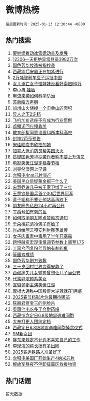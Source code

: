 # 微博热榜

`最后更新时间：2025-01-13 12:20:44 +0800`

## 热门搜索

1. [要继续推动冰雪运动普及发展](https://m.weibo.cn/search?containerid=100103type%3D1%26t%3D10%26q%3D%23%E8%A6%81%E7%BB%A7%E7%BB%AD%E6%8E%A8%E5%8A%A8%E5%86%B0%E9%9B%AA%E8%BF%90%E5%8A%A8%E6%99%AE%E5%8F%8A%E5%8F%91%E5%B1%95%23&stream_entry_id=51&isnewpage=1&extparam=seat%3D1%26cate%3D10103%26q%3D%2523%25E8%25A6%2581%25E7%25BB%25A7%25E7%25BB%25AD%25E6%258E%25A8%25E5%258A%25A8%25E5%2586%25B0%25E9%259B%25AA%25E8%25BF%2590%25E5%258A%25A8%25E6%2599%25AE%25E5%258F%258A%25E5%258F%2591%25E5%25B1%2595%2523%26pos%3D0%26filter_type%3Drealtimehot%26stream_entry_id%3D51%26dgr%3D0%26c_type%3D51%26display_time%3D1736742043%26pre_seqid%3D17367420429949628767118)
1. [12306一天拒绝异常登录3982万次](https://m.weibo.cn/search?containerid=100103type%3D1%26t%3D10%26q%3D%2312306%E4%B8%80%E5%A4%A9%E6%8B%92%E7%BB%9D%E5%BC%82%E5%B8%B8%E7%99%BB%E5%BD%953982%E4%B8%87%E6%AC%A1%23&stream_entry_id=31&isnewpage=1&extparam=seat%3D1%26lcate%3D5001%26filter_type%3Drealtimehot%26realpos%3D1%26c_type%3D31%26cate%3D5001%26q%3D%252312306%25E4%25B8%2580%25E5%25A4%25A9%25E6%258B%2592%25E7%25BB%259D%25E5%25BC%2582%25E5%25B8%25B8%25E7%2599%25BB%25E5%25BD%25953982%25E4%25B8%2587%25E6%25AC%25A1%2523%26pos%3D0%26band_rank%3D1%26stream_entry_id%3D31%26flag%3D1%26dgr%3D0%26display_time%3D1736742043%26pre_seqid%3D17367420429949628767118)
1. [国色芳华妆造被指抄袭](https://m.weibo.cn/search?containerid=100103type%3D1%26t%3D10%26q%3D%23%E5%9B%BD%E8%89%B2%E8%8A%B3%E5%8D%8E%E5%A6%86%E9%80%A0%E8%A2%AB%E6%8C%87%E6%8A%84%E8%A2%AD%23&stream_entry_id=31&isnewpage=1&extparam=seat%3D1%26lcate%3D5001%26filter_type%3Drealtimehot%26realpos%3D2%26c_type%3D31%26cate%3D5001%26q%3D%2523%25E5%259B%25BD%25E8%2589%25B2%25E8%258A%25B3%25E5%258D%258E%25E5%25A6%2586%25E9%2580%25A0%25E8%25A2%25AB%25E6%258C%2587%25E6%258A%2584%25E8%25A2%25AD%2523%26pos%3D1%26band_rank%3D2%26stream_entry_id%3D31%26flag%3D1%26dgr%3D0%26display_time%3D1736742043%26pre_seqid%3D17367420429949628767118)
1. [西藏震后安置正在加紧进行](https://m.weibo.cn/search?containerid=100103type%3D1%26t%3D10%26q%3D%23%E8%A5%BF%E8%97%8F%E9%9C%87%E5%90%8E%E5%AE%89%E7%BD%AE%E6%AD%A3%E5%9C%A8%E5%8A%A0%E7%B4%A7%E8%BF%9B%E8%A1%8C%23&stream_entry_id=31&isnewpage=1&extparam=seat%3D1%26lcate%3D5001%26filter_type%3Drealtimehot%26realpos%3D3%26c_type%3D31%26cate%3D5001%26q%3D%2523%25E8%25A5%25BF%25E8%2597%258F%25E9%259C%2587%25E5%2590%258E%25E5%25AE%2589%25E7%25BD%25AE%25E6%25AD%25A3%25E5%259C%25A8%25E5%258A%25A0%25E7%25B4%25A7%25E8%25BF%259B%25E8%25A1%258C%2523%26pos%3D2%26band_rank%3D3%26stream_entry_id%3D31%26flag%3D1%26dgr%3D0%26display_time%3D1736742043%26pre_seqid%3D17367420429949628767118)
1. [2万吨智利车厘子运抵中国](https://m.weibo.cn/search?containerid=100103type%3D1%26t%3D10%26q%3D%232%E4%B8%87%E5%90%A8%E6%99%BA%E5%88%A9%E8%BD%A6%E5%8E%98%E5%AD%90%E8%BF%90%E6%8A%B5%E4%B8%AD%E5%9B%BD%23&stream_entry_id=31&isnewpage=1&extparam=seat%3D1%26lcate%3D5001%26filter_type%3Drealtimehot%26realpos%3D4%26c_type%3D31%26cate%3D5001%26q%3D%25232%25E4%25B8%2587%25E5%2590%25A8%25E6%2599%25BA%25E5%2588%25A9%25E8%25BD%25A6%25E5%258E%2598%25E5%25AD%2590%25E8%25BF%2590%25E6%258A%25B5%25E4%25B8%25AD%25E5%259B%25BD%2523%26pos%3D3%26band_rank%3D4%26stream_entry_id%3D31%26flag%3D1%26dgr%3D0%26display_time%3D1736742043%26pre_seqid%3D17367420429949628767118)
1. [女儿溺亡女子怪妹妹没看好索赔90万](https://m.weibo.cn/search?containerid=100103type%3D1%26t%3D10%26q%3D%23%E5%A5%B3%E5%84%BF%E6%BA%BA%E4%BA%A1%E5%A5%B3%E5%AD%90%E6%80%AA%E5%A6%B9%E5%A6%B9%E6%B2%A1%E7%9C%8B%E5%A5%BD%E7%B4%A2%E8%B5%9490%E4%B8%87%23&stream_entry_id=31&isnewpage=1&extparam=seat%3D1%26lcate%3D5001%26filter_type%3Drealtimehot%26realpos%3D5%26c_type%3D31%26cate%3D5001%26q%3D%2523%25E5%25A5%25B3%25E5%2584%25BF%25E6%25BA%25BA%25E4%25BA%25A1%25E5%25A5%25B3%25E5%25AD%2590%25E6%2580%25AA%25E5%25A6%25B9%25E5%25A6%25B9%25E6%25B2%25A1%25E7%259C%258B%25E5%25A5%25BD%25E7%25B4%25A2%25E8%25B5%259490%25E4%25B8%2587%2523%26pos%3D4%26band_rank%3D5%26stream_entry_id%3D31%26flag%3D2%26dgr%3D0%26display_time%3D1736742043%26pre_seqid%3D17367420429949628767118)
1. [李小冉 挂脸](https://m.weibo.cn/search?containerid=100103type%3D1%26t%3D10%26q%3D%E6%9D%8E%E5%B0%8F%E5%86%89+%E6%8C%82%E8%84%B8&stream_entry_id=31&isnewpage=1&extparam=seat%3D1%26lcate%3D5001%26filter_type%3Drealtimehot%26realpos%3D6%26c_type%3D31%26cate%3D5001%26q%3D%25E6%259D%258E%25E5%25B0%258F%25E5%2586%2589%2520%25E6%258C%2582%25E8%2584%25B8%26pos%3D5%26band_rank%3D6%26stream_entry_id%3D31%26flag%3D1%26dgr%3D0%26display_time%3D1736742043%26pre_seqid%3D17367420429949628767118)
1. [甲流来袭如何科学防治](https://m.weibo.cn/search?containerid=100103type%3D1%26t%3D10%26q%3D%23%E7%94%B2%E6%B5%81%E6%9D%A5%E8%A2%AD%E5%A6%82%E4%BD%95%E7%A7%91%E5%AD%A6%E9%98%B2%E6%B2%BB%23&stream_entry_id=31&isnewpage=1&extparam=seat%3D1%26lcate%3D5001%26filter_type%3Drealtimehot%26dgr%3D0%26topic_ad%3D1%26is_ad_pos%3D1%26cate%3D5001%26q%3D%2523%25E7%2594%25B2%25E6%25B5%2581%25E6%259D%25A5%25E8%25A2%25AD%25E5%25A6%2582%25E4%25BD%2595%25E7%25A7%2591%25E5%25AD%25A6%25E9%2598%25B2%25E6%25B2%25BB%2523%26adid%3D272546%26band_rank%3D7%26stream_entry_id%3D31%26c_type%3D31%26pos%3D6%26display_time%3D1736742043%26pre_seqid%3D17367420429949628767118)
1. [苏新皓方声明](https://m.weibo.cn/search?containerid=100103type%3D1%26t%3D10%26q%3D%23%E8%8B%8F%E6%96%B0%E7%9A%93%E6%96%B9%E5%A3%B0%E6%98%8E%23&stream_entry_id=31&isnewpage=1&extparam=seat%3D1%26lcate%3D5001%26filter_type%3Drealtimehot%26realpos%3D7%26c_type%3D31%26cate%3D5001%26q%3D%2523%25E8%258B%258F%25E6%2596%25B0%25E7%259A%2593%25E6%2596%25B9%25E5%25A3%25B0%25E6%2598%258E%2523%26pos%3D7%26band_rank%3D7%26stream_entry_id%3D31%26flag%3D1%26dgr%3D0%26display_time%3D1736742043%26pre_seqid%3D17367420429949628767118)
1. [加州山火烧掉一个旧金山的面积](https://m.weibo.cn/search?containerid=100103type%3D1%26t%3D10%26q%3D%23%E5%8A%A0%E5%B7%9E%E5%B1%B1%E7%81%AB%E7%83%A7%E6%8E%89%E4%B8%80%E4%B8%AA%E6%97%A7%E9%87%91%E5%B1%B1%E7%9A%84%E9%9D%A2%E7%A7%AF%23&stream_entry_id=31&isnewpage=1&extparam=seat%3D1%26lcate%3D5001%26filter_type%3Drealtimehot%26realpos%3D8%26c_type%3D31%26cate%3D5001%26q%3D%2523%25E5%258A%25A0%25E5%25B7%259E%25E5%25B1%25B1%25E7%2581%25AB%25E7%2583%25A7%25E6%258E%2589%25E4%25B8%2580%25E4%25B8%25AA%25E6%2597%25A7%25E9%2587%2591%25E5%25B1%25B1%25E7%259A%2584%25E9%259D%25A2%25E7%25A7%25AF%2523%26pos%3D8%26band_rank%3D8%26stream_entry_id%3D31%26flag%3D0%26dgr%3D0%26display_time%3D1736742043%26pre_seqid%3D17367420429949628767118)
1. [异人之下2定档](https://m.weibo.cn/search?containerid=100103type%3D1%26t%3D10%26q%3D%23%E5%BC%82%E4%BA%BA%E4%B9%8B%E4%B8%8B2%E5%AE%9A%E6%A1%A3%23&stream_entry_id=31&isnewpage=1&extparam=seat%3D1%26lcate%3D5001%26filter_type%3Drealtimehot%26realpos%3D9%26c_type%3D31%26cate%3D5001%26q%3D%2523%25E5%25BC%2582%25E4%25BA%25BA%25E4%25B9%258B%25E4%25B8%258B2%25E5%25AE%259A%25E6%25A1%25A3%2523%26pos%3D9%26band_rank%3D9%26stream_entry_id%3D31%26flag%3D1%26dgr%3D0%26display_time%3D1736742043%26pre_seqid%3D17367420429949628767118)
1. [飞机加价选座不应成为行业惯例](https://m.weibo.cn/search?containerid=100103type%3D1%26t%3D10%26q%3D%23%E9%A3%9E%E6%9C%BA%E5%8A%A0%E4%BB%B7%E9%80%89%E5%BA%A7%E4%B8%8D%E5%BA%94%E6%88%90%E4%B8%BA%E8%A1%8C%E4%B8%9A%E6%83%AF%E4%BE%8B%23&stream_entry_id=31&isnewpage=1&extparam=seat%3D1%26lcate%3D5001%26filter_type%3Drealtimehot%26realpos%3D10%26c_type%3D31%26cate%3D5001%26q%3D%2523%25E9%25A3%259E%25E6%259C%25BA%25E5%258A%25A0%25E4%25BB%25B7%25E9%2580%2589%25E5%25BA%25A7%25E4%25B8%258D%25E5%25BA%2594%25E6%2588%2590%25E4%25B8%25BA%25E8%25A1%258C%25E4%25B8%259A%25E6%2583%25AF%25E4%25BE%258B%2523%26pos%3D10%26band_rank%3D10%26stream_entry_id%3D31%26flag%3D1%26dgr%3D0%26display_time%3D1736742043%26pre_seqid%3D17367420429949628767118)
1. [鸡腿诺回应程鑫凯](https://m.weibo.cn/search?containerid=100103type%3D1%26t%3D10%26q%3D%23%E9%B8%A1%E8%85%BF%E8%AF%BA%E5%9B%9E%E5%BA%94%E7%A8%8B%E9%91%AB%E5%87%AF%23&stream_entry_id=31&isnewpage=1&extparam=seat%3D1%26lcate%3D5001%26filter_type%3Drealtimehot%26realpos%3D11%26c_type%3D31%26cate%3D5001%26q%3D%2523%25E9%25B8%25A1%25E8%2585%25BF%25E8%25AF%25BA%25E5%259B%259E%25E5%25BA%2594%25E7%25A8%258B%25E9%2591%25AB%25E5%2587%25AF%2523%26pos%3D11%26band_rank%3D11%26stream_entry_id%3D31%26flag%3D1%26dgr%3D0%26display_time%3D1736742043%26pre_seqid%3D17367420429949628767118)
1. [教育部拟同意设置14所本科高校](https://m.weibo.cn/search?containerid=100103type%3D1%26t%3D10%26q%3D%23%E6%95%99%E8%82%B2%E9%83%A8%E6%8B%9F%E5%90%8C%E6%84%8F%E8%AE%BE%E7%BD%AE14%E6%89%80%E6%9C%AC%E7%A7%91%E9%AB%98%E6%A0%A1%23&stream_entry_id=31&isnewpage=1&extparam=seat%3D1%26lcate%3D5001%26filter_type%3Drealtimehot%26realpos%3D12%26c_type%3D31%26cate%3D5001%26q%3D%2523%25E6%2595%2599%25E8%2582%25B2%25E9%2583%25A8%25E6%258B%259F%25E5%2590%258C%25E6%2584%258F%25E8%25AE%25BE%25E7%25BD%25AE14%25E6%2589%2580%25E6%259C%25AC%25E7%25A7%2591%25E9%25AB%2598%25E6%25A0%25A1%2523%26pos%3D12%26band_rank%3D12%26stream_entry_id%3D31%26flag%3D1%26dgr%3D0%26display_time%3D1736742043%26pre_seqid%3D17367420429949628767118)
1. [封神2芭莎预告](https://m.weibo.cn/search?containerid=100103type%3D1%26t%3D10%26q%3D%23%E5%B0%81%E7%A5%9E2%E8%8A%AD%E8%8E%8E%E9%A2%84%E5%91%8A%23&stream_entry_id=31&isnewpage=1&extparam=seat%3D1%26lcate%3D5001%26filter_type%3Drealtimehot%26realpos%3D13%26c_type%3D31%26cate%3D5001%26q%3D%2523%25E5%25B0%2581%25E7%25A5%259E2%25E8%258A%25AD%25E8%258E%258E%25E9%25A2%2584%25E5%2591%258A%2523%26pos%3D13%26band_rank%3D13%26stream_entry_id%3D31%26flag%3D1%26dgr%3D0%26display_time%3D1736742043%26pre_seqid%3D17367420429949628767118)
1. [宋佳晒虞书欣拍的她](https://m.weibo.cn/search?containerid=100103type%3D1%26t%3D10%26q%3D%23%E5%AE%8B%E4%BD%B3%E6%99%92%E8%99%9E%E4%B9%A6%E6%AC%A3%E6%8B%8D%E7%9A%84%E5%A5%B9%23&stream_entry_id=31&isnewpage=1&extparam=seat%3D1%26lcate%3D5001%26filter_type%3Drealtimehot%26realpos%3D14%26c_type%3D31%26cate%3D5001%26q%3D%2523%25E5%25AE%258B%25E4%25BD%25B3%25E6%2599%2592%25E8%2599%259E%25E4%25B9%25A6%25E6%25AC%25A3%25E6%258B%258D%25E7%259A%2584%25E5%25A5%25B9%2523%26pos%3D14%26band_rank%3D14%26stream_entry_id%3D31%26flag%3D0%26dgr%3D0%26display_time%3D1736742043%26pre_seqid%3D17367420429949628767118)
1. [加拿大派消防员帮美国灭火](https://m.weibo.cn/search?containerid=100103type%3D1%26t%3D10%26q%3D%23%E5%8A%A0%E6%8B%BF%E5%A4%A7%E6%B4%BE%E6%B6%88%E9%98%B2%E5%91%98%E5%B8%AE%E7%BE%8E%E5%9B%BD%E7%81%AD%E7%81%AB%23&stream_entry_id=31&isnewpage=1&extparam=seat%3D1%26lcate%3D5001%26filter_type%3Drealtimehot%26realpos%3D15%26c_type%3D31%26cate%3D5001%26q%3D%2523%25E5%258A%25A0%25E6%258B%25BF%25E5%25A4%25A7%25E6%25B4%25BE%25E6%25B6%2588%25E9%2598%25B2%25E5%2591%2598%25E5%25B8%25AE%25E7%25BE%258E%25E5%259B%25BD%25E7%2581%25AD%25E7%2581%25AB%2523%26pos%3D15%26band_rank%3D15%26stream_entry_id%3D31%26flag%3D1%26dgr%3D0%26display_time%3D1736742043%26pre_seqid%3D17367420429949628767118)
1. [质疑国色芳华抄袭作者称不要上升演员](https://m.weibo.cn/search?containerid=100103type%3D1%26t%3D10%26q%3D%23%E8%B4%A8%E7%96%91%E5%9B%BD%E8%89%B2%E8%8A%B3%E5%8D%8E%E6%8A%84%E8%A2%AD%E4%BD%9C%E8%80%85%E7%A7%B0%E4%B8%8D%E8%A6%81%E4%B8%8A%E5%8D%87%E6%BC%94%E5%91%98%23&stream_entry_id=31&isnewpage=1&extparam=seat%3D1%26lcate%3D5001%26filter_type%3Drealtimehot%26realpos%3D16%26c_type%3D31%26cate%3D5001%26q%3D%2523%25E8%25B4%25A8%25E7%2596%2591%25E5%259B%25BD%25E8%2589%25B2%25E8%258A%25B3%25E5%258D%258E%25E6%258A%2584%25E8%25A2%25AD%25E4%25BD%259C%25E8%2580%2585%25E7%25A7%25B0%25E4%25B8%258D%25E8%25A6%2581%25E4%25B8%258A%25E5%258D%2587%25E6%25BC%2594%25E5%2591%2598%2523%26pos%3D16%26band_rank%3D16%26stream_entry_id%3D31%26flag%3D1%26dgr%3D0%26display_time%3D1736742043%26pre_seqid%3D17367420429949628767118)
1. [电影笑傲江湖定档春节档](https://m.weibo.cn/search?containerid=100103type%3D1%26t%3D10%26q%3D%23%E7%94%B5%E5%BD%B1%E7%AC%91%E5%82%B2%E6%B1%9F%E6%B9%96%E5%AE%9A%E6%A1%A3%E6%98%A5%E8%8A%82%E6%A1%A3%23&stream_entry_id=31&isnewpage=1&extparam=seat%3D1%26lcate%3D5001%26filter_type%3Drealtimehot%26realpos%3D17%26c_type%3D31%26cate%3D5001%26q%3D%2523%25E7%2594%25B5%25E5%25BD%25B1%25E7%25AC%2591%25E5%2582%25B2%25E6%25B1%259F%25E6%25B9%2596%25E5%25AE%259A%25E6%25A1%25A3%25E6%2598%25A5%25E8%258A%2582%25E6%25A1%25A3%2523%26pos%3D17%26band_rank%3D17%26stream_entry_id%3D31%26flag%3D0%26dgr%3D0%26display_time%3D1736742043%26pre_seqid%3D17367420429949628767118)
1. [刘昊然澳网上早课](https://m.weibo.cn/search?containerid=100103type%3D1%26t%3D10%26q%3D%23%E5%88%98%E6%98%8A%E7%84%B6%E6%BE%B3%E7%BD%91%E4%B8%8A%E6%97%A9%E8%AF%BE%23&stream_entry_id=31&isnewpage=1&extparam=seat%3D1%26lcate%3D5001%26filter_type%3Drealtimehot%26realpos%3D18%26c_type%3D31%26cate%3D5001%26q%3D%2523%25E5%2588%2598%25E6%2598%258A%25E7%2584%25B6%25E6%25BE%25B3%25E7%25BD%2591%25E4%25B8%258A%25E6%2597%25A9%25E8%25AF%25BE%2523%26pos%3D18%26band_rank%3D18%26stream_entry_id%3D31%26flag%3D1%26dgr%3D0%26display_time%3D1736742043%26pre_seqid%3D17367420429949628767118)
1. [台积电4nm芯片量产](https://m.weibo.cn/search?containerid=100103type%3D1%26t%3D10%26q%3D%23%E5%8F%B0%E7%A7%AF%E7%94%B54nm%E8%8A%AF%E7%89%87%E9%87%8F%E4%BA%A7%23&stream_entry_id=31&isnewpage=1&extparam=seat%3D1%26lcate%3D5001%26filter_type%3Drealtimehot%26realpos%3D19%26c_type%3D31%26cate%3D5001%26q%3D%2523%25E5%258F%25B0%25E7%25A7%25AF%25E7%2594%25B54nm%25E8%258A%25AF%25E7%2589%2587%25E9%2587%258F%25E4%25BA%25A7%2523%26pos%3D19%26band_rank%3D19%26stream_entry_id%3D31%26flag%3D0%26dgr%3D0%26display_time%3D1736742043%26pre_seqid%3D17367420429949628767118)
1. [美国民众质疑税金都干什么了](https://m.weibo.cn/search?containerid=100103type%3D1%26t%3D10%26q%3D%23%E7%BE%8E%E5%9B%BD%E6%B0%91%E4%BC%97%E8%B4%A8%E7%96%91%E7%A8%8E%E9%87%91%E9%83%BD%E5%B9%B2%E4%BB%80%E4%B9%88%E4%BA%86%23&stream_entry_id=31&isnewpage=1&extparam=seat%3D1%26lcate%3D5001%26filter_type%3Drealtimehot%26realpos%3D20%26c_type%3D31%26cate%3D5001%26q%3D%2523%25E7%25BE%258E%25E5%259B%25BD%25E6%25B0%2591%25E4%25BC%2597%25E8%25B4%25A8%25E7%2596%2591%25E7%25A8%258E%25E9%2587%2591%25E9%2583%25BD%25E5%25B9%25B2%25E4%25BB%2580%25E4%25B9%2588%25E4%25BA%2586%2523%26pos%3D20%26band_rank%3D20%26stream_entry_id%3D31%26flag%3D1%26dgr%3D0%26display_time%3D1736742043%26pre_seqid%3D17367420429949628767118)
1. [宋慧乔说几乎被王家卫绑了三年](https://m.weibo.cn/search?containerid=100103type%3D1%26t%3D10%26q%3D%23%E5%AE%8B%E6%85%A7%E4%B9%94%E8%AF%B4%E5%87%A0%E4%B9%8E%E8%A2%AB%E7%8E%8B%E5%AE%B6%E5%8D%AB%E7%BB%91%E4%BA%86%E4%B8%89%E5%B9%B4%23&stream_entry_id=31&isnewpage=1&extparam=seat%3D1%26lcate%3D5001%26filter_type%3Drealtimehot%26realpos%3D21%26c_type%3D31%26cate%3D5001%26q%3D%2523%25E5%25AE%258B%25E6%2585%25A7%25E4%25B9%2594%25E8%25AF%25B4%25E5%2587%25A0%25E4%25B9%258E%25E8%25A2%25AB%25E7%258E%258B%25E5%25AE%25B6%25E5%258D%25AB%25E7%25BB%2591%25E4%25BA%2586%25E4%25B8%2589%25E5%25B9%25B4%2523%26pos%3D21%26band_rank%3D21%26stream_entry_id%3D31%26flag%3D2%26dgr%3D0%26display_time%3D1736742043%26pre_seqid%3D17367420429949628767118)
1. [王楚钦是国乒首个00后世界冠军](https://m.weibo.cn/search?containerid=100103type%3D1%26t%3D10%26q%3D%23%E7%8E%8B%E6%A5%9A%E9%92%A6%E6%98%AF%E5%9B%BD%E4%B9%92%E9%A6%96%E4%B8%AA00%E5%90%8E%E4%B8%96%E7%95%8C%E5%86%A0%E5%86%9B%23&stream_entry_id=31&isnewpage=1&extparam=seat%3D1%26lcate%3D5001%26filter_type%3Drealtimehot%26realpos%3D22%26c_type%3D31%26cate%3D5001%26q%3D%2523%25E7%258E%258B%25E6%25A5%259A%25E9%2592%25A6%25E6%2598%25AF%25E5%259B%25BD%25E4%25B9%2592%25E9%25A6%2596%25E4%25B8%25AA00%25E5%2590%258E%25E4%25B8%2596%25E7%2595%258C%25E5%2586%25A0%25E5%2586%259B%2523%26pos%3D22%26band_rank%3D22%26stream_entry_id%3D31%26flag%3D1%26dgr%3D0%26display_time%3D1736742043%26pre_seqid%3D17367420429949628767118)
1. [黄子韬称不要让他站高再跌下](https://m.weibo.cn/search?containerid=100103type%3D1%26t%3D10%26q%3D%23%E9%BB%84%E5%AD%90%E9%9F%AC%E7%A7%B0%E4%B8%8D%E8%A6%81%E8%AE%A9%E4%BB%96%E7%AB%99%E9%AB%98%E5%86%8D%E8%B7%8C%E4%B8%8B%23&stream_entry_id=31&isnewpage=1&extparam=seat%3D1%26lcate%3D5001%26filter_type%3Drealtimehot%26realpos%3D23%26c_type%3D31%26cate%3D5001%26q%3D%2523%25E9%25BB%2584%25E5%25AD%2590%25E9%259F%25AC%25E7%25A7%25B0%25E4%25B8%258D%25E8%25A6%2581%25E8%25AE%25A9%25E4%25BB%2596%25E7%25AB%2599%25E9%25AB%2598%25E5%2586%258D%25E8%25B7%258C%25E4%25B8%258B%2523%26pos%3D23%26band_rank%3D23%26stream_entry_id%3D31%26flag%3D2%26dgr%3D0%26display_time%3D1736742043%26pre_seqid%3D17367420429949628767118)
1. [朋友圈先私密24小时再公开](https://m.weibo.cn/search?containerid=100103type%3D1%26t%3D10%26q%3D%23%E6%9C%8B%E5%8F%8B%E5%9C%88%E5%85%88%E7%A7%81%E5%AF%8624%E5%B0%8F%E6%97%B6%E5%86%8D%E5%85%AC%E5%BC%80%23&stream_entry_id=31&isnewpage=1&extparam=seat%3D1%26lcate%3D5001%26filter_type%3Drealtimehot%26realpos%3D24%26c_type%3D31%26cate%3D5001%26q%3D%2523%25E6%259C%258B%25E5%258F%258B%25E5%259C%2588%25E5%2585%2588%25E7%25A7%2581%25E5%25AF%258624%25E5%25B0%258F%25E6%2597%25B6%25E5%2586%258D%25E5%2585%25AC%25E5%25BC%2580%2523%26pos%3D24%26band_rank%3D24%26stream_entry_id%3D31%26flag%3D2%26dgr%3D0%26display_time%3D1736742043%26pre_seqid%3D17367420429949628767118)
1. [丁禹兮怕有刺的鱼](https://m.weibo.cn/search?containerid=100103type%3D1%26t%3D10%26q%3D%23%E4%B8%81%E7%A6%B9%E5%85%AE%E6%80%95%E6%9C%89%E5%88%BA%E7%9A%84%E9%B1%BC%23&stream_entry_id=31&isnewpage=1&extparam=seat%3D1%26lcate%3D5001%26filter_type%3Drealtimehot%26realpos%3D25%26c_type%3D31%26cate%3D5001%26q%3D%2523%25E4%25B8%2581%25E7%25A6%25B9%25E5%2585%25AE%25E6%2580%2595%25E6%259C%2589%25E5%2588%25BA%25E7%259A%2584%25E9%25B1%25BC%2523%26pos%3D25%26band_rank%3D25%26stream_entry_id%3D31%26flag%3D1%26dgr%3D0%26display_time%3D1736742043%26pre_seqid%3D17367420429949628767118)
1. [如何取消朋友圈点赞动态通知](https://m.weibo.cn/search?containerid=100103type%3D1%26t%3D10%26q%3D%23%E5%A6%82%E4%BD%95%E5%8F%96%E6%B6%88%E6%9C%8B%E5%8F%8B%E5%9C%88%E7%82%B9%E8%B5%9E%E5%8A%A8%E6%80%81%E9%80%9A%E7%9F%A5%23&stream_entry_id=31&isnewpage=1&extparam=seat%3D1%26lcate%3D5001%26filter_type%3Drealtimehot%26realpos%3D26%26c_type%3D31%26cate%3D5001%26q%3D%2523%25E5%25A6%2582%25E4%25BD%2595%25E5%258F%2596%25E6%25B6%2588%25E6%259C%258B%25E5%258F%258B%25E5%259C%2588%25E7%2582%25B9%25E8%25B5%259E%25E5%258A%25A8%25E6%2580%2581%25E9%2580%259A%25E7%259F%25A5%2523%26pos%3D26%26band_rank%3D26%26stream_entry_id%3D31%26flag%3D1%26dgr%3D0%26display_time%3D1736742043%26pre_seqid%3D17367420429949628767118)
1. [千朵桃花清冷佛子有脸了](https://m.weibo.cn/search?containerid=100103type%3D1%26t%3D10%26q%3D%E5%8D%83%E6%9C%B5%E6%A1%83%E8%8A%B1%E6%B8%85%E5%86%B7%E4%BD%9B%E5%AD%90%E6%9C%89%E8%84%B8%E4%BA%86&stream_entry_id=31&isnewpage=1&extparam=seat%3D1%26lcate%3D5001%26filter_type%3Drealtimehot%26realpos%3D27%26c_type%3D31%26cate%3D5001%26q%3D%25E5%258D%2583%25E6%259C%25B5%25E6%25A1%2583%25E8%258A%25B1%25E6%25B8%2585%25E5%2586%25B7%25E4%25BD%259B%25E5%25AD%2590%25E6%259C%2589%25E8%2584%25B8%25E4%25BA%2586%26pos%3D27%26band_rank%3D27%26stream_entry_id%3D31%26flag%3D1%26dgr%3D0%26display_time%3D1736742043%26pre_seqid%3D17367420429949628767118)
1. [肖战给阿云嘎安利射雕英雄传](https://m.weibo.cn/search?containerid=100103type%3D1%26t%3D10%26q%3D%23%E8%82%96%E6%88%98%E7%BB%99%E9%98%BF%E4%BA%91%E5%98%8E%E5%AE%89%E5%88%A9%E5%B0%84%E9%9B%95%E8%8B%B1%E9%9B%84%E4%BC%A0%23&stream_entry_id=31&isnewpage=1&extparam=seat%3D1%26lcate%3D5001%26filter_type%3Drealtimehot%26realpos%3D28%26c_type%3D31%26cate%3D5001%26q%3D%2523%25E8%2582%2596%25E6%2588%2598%25E7%25BB%2599%25E9%2598%25BF%25E4%25BA%2591%25E5%2598%258E%25E5%25AE%2589%25E5%2588%25A9%25E5%25B0%2584%25E9%259B%2595%25E8%258B%25B1%25E9%259B%2584%25E4%25BC%25A0%2523%26pos%3D28%26band_rank%3D28%26stream_entry_id%3D31%26flag%3D1%26dgr%3D0%26display_time%3D1736742043%26pre_seqid%3D17367420429949628767118)
1. [女子肉毒素中毒用了半年开塞露](https://m.weibo.cn/search?containerid=100103type%3D1%26t%3D10%26q%3D%23%E5%A5%B3%E5%AD%90%E8%82%89%E6%AF%92%E7%B4%A0%E4%B8%AD%E6%AF%92%E7%94%A8%E4%BA%86%E5%8D%8A%E5%B9%B4%E5%BC%80%E5%A1%9E%E9%9C%B2%23&stream_entry_id=31&isnewpage=1&extparam=seat%3D1%26lcate%3D5001%26filter_type%3Drealtimehot%26realpos%3D29%26c_type%3D31%26cate%3D5001%26q%3D%2523%25E5%25A5%25B3%25E5%25AD%2590%25E8%2582%2589%25E6%25AF%2592%25E7%25B4%25A0%25E4%25B8%25AD%25E6%25AF%2592%25E7%2594%25A8%25E4%25BA%2586%25E5%258D%258A%25E5%25B9%25B4%25E5%25BC%2580%25E5%25A1%259E%25E9%259C%25B2%2523%26pos%3D29%26band_rank%3D29%26stream_entry_id%3D31%26flag%3D0%26dgr%3D0%26display_time%3D1736742043%26pre_seqid%3D17367420429949628767118)
1. [跨境融资宏观审慎调节参数上调至1.75](https://m.weibo.cn/search?containerid=100103type%3D1%26t%3D10%26q%3D%23%E8%B7%A8%E5%A2%83%E8%9E%8D%E8%B5%84%E5%AE%8F%E8%A7%82%E5%AE%A1%E6%85%8E%E8%B0%83%E8%8A%82%E5%8F%82%E6%95%B0%E4%B8%8A%E8%B0%83%E8%87%B31.75%23&stream_entry_id=31&isnewpage=1&extparam=seat%3D1%26lcate%3D5001%26filter_type%3Drealtimehot%26realpos%3D30%26c_type%3D31%26cate%3D5001%26q%3D%2523%25E8%25B7%25A8%25E5%25A2%2583%25E8%259E%258D%25E8%25B5%2584%25E5%25AE%258F%25E8%25A7%2582%25E5%25AE%25A1%25E6%2585%258E%25E8%25B0%2583%25E8%258A%2582%25E5%258F%2582%25E6%2595%25B0%25E4%25B8%258A%25E8%25B0%2583%25E8%2587%25B31.75%2523%26pos%3D30%26band_rank%3D30%26stream_entry_id%3D31%26flag%3D1%26dgr%3D0%26display_time%3D1736742043%26pre_seqid%3D17367420429949628767118)
1. [丁禹兮回复粉丝我怕有刺的鱼](https://m.weibo.cn/search?containerid=100103type%3D1%26t%3D10%26q%3D%23%E4%B8%81%E7%A6%B9%E5%85%AE%E5%9B%9E%E5%A4%8D%E7%B2%89%E4%B8%9D%E6%88%91%E6%80%95%E6%9C%89%E5%88%BA%E7%9A%84%E9%B1%BC%23&stream_entry_id=31&isnewpage=1&extparam=seat%3D1%26lcate%3D5001%26filter_type%3Drealtimehot%26realpos%3D31%26c_type%3D31%26cate%3D5001%26q%3D%2523%25E4%25B8%2581%25E7%25A6%25B9%25E5%2585%25AE%25E5%259B%259E%25E5%25A4%258D%25E7%25B2%2589%25E4%25B8%259D%25E6%2588%2591%25E6%2580%2595%25E6%259C%2589%25E5%2588%25BA%25E7%259A%2584%25E9%25B1%25BC%2523%26pos%3D31%26band_rank%3D31%26stream_entry_id%3D31%26flag%3D1%26dgr%3D0%26display_time%3D1736742043%26pre_seqid%3D17367420429949628767118)
1. [等国考成绩](https://m.weibo.cn/search?containerid=100103type%3D1%26t%3D10%26q%3D%23%E7%AD%89%E5%9B%BD%E8%80%83%E6%88%90%E7%BB%A9%23&stream_entry_id=31&isnewpage=1&extparam=seat%3D1%26lcate%3D5001%26filter_type%3Drealtimehot%26realpos%3D32%26c_type%3D31%26cate%3D5001%26q%3D%2523%25E7%25AD%2589%25E5%259B%25BD%25E8%2580%2583%25E6%2588%2590%25E7%25BB%25A9%2523%26pos%3D32%26band_rank%3D32%26stream_entry_id%3D31%26flag%3D0%26dgr%3D0%26display_time%3D1736742043%26pre_seqid%3D17367420429949628767118)
1. [国色芳华剧方致歉](https://m.weibo.cn/search?containerid=100103type%3D1%26t%3D10%26q%3D%23%E5%9B%BD%E8%89%B2%E8%8A%B3%E5%8D%8E%E5%89%A7%E6%96%B9%E8%87%B4%E6%AD%89%23&stream_entry_id=31&isnewpage=1&extparam=seat%3D1%26lcate%3D5001%26filter_type%3Drealtimehot%26realpos%3D33%26c_type%3D31%26cate%3D5001%26q%3D%2523%25E5%259B%25BD%25E8%2589%25B2%25E8%258A%25B3%25E5%258D%258E%25E5%2589%25A7%25E6%2596%25B9%25E8%2587%25B4%25E6%25AD%2589%2523%26pos%3D33%26band_rank%3D33%26stream_entry_id%3D31%26flag%3D1%26dgr%3D0%26display_time%3D1736742043%26pre_seqid%3D17367420429949628767118)
1. [三十岁回村世界变得安静了](https://m.weibo.cn/search?containerid=100103type%3D1%26t%3D10%26q%3D%23%E4%B8%89%E5%8D%81%E5%B2%81%E5%9B%9E%E6%9D%91%E4%B8%96%E7%95%8C%E5%8F%98%E5%BE%97%E5%AE%89%E9%9D%99%E4%BA%86%23&stream_entry_id=31&isnewpage=1&extparam=seat%3D1%26lcate%3D5001%26filter_type%3Drealtimehot%26realpos%3D34%26c_type%3D31%26cate%3D5001%26q%3D%2523%25E4%25B8%2589%25E5%258D%2581%25E5%25B2%2581%25E5%259B%259E%25E6%259D%2591%25E4%25B8%2596%25E7%2595%258C%25E5%258F%2598%25E5%25BE%2597%25E5%25AE%2589%25E9%259D%2599%25E4%25BA%2586%2523%26pos%3D34%26band_rank%3D34%26stream_entry_id%3D31%26flag%3D1%26dgr%3D0%26display_time%3D1736742043%26pre_seqid%3D17367420429949628767118)
1. [西藏痛失儿女辅警曾想让儿子当公安](https://m.weibo.cn/search?containerid=100103type%3D1%26t%3D10%26q%3D%23%E8%A5%BF%E8%97%8F%E7%97%9B%E5%A4%B1%E5%84%BF%E5%A5%B3%E8%BE%85%E8%AD%A6%E6%9B%BE%E6%83%B3%E8%AE%A9%E5%84%BF%E5%AD%90%E5%BD%93%E5%85%AC%E5%AE%89%23&stream_entry_id=31&isnewpage=1&extparam=seat%3D1%26lcate%3D5001%26filter_type%3Drealtimehot%26realpos%3D35%26c_type%3D31%26cate%3D5001%26q%3D%2523%25E8%25A5%25BF%25E8%2597%258F%25E7%2597%259B%25E5%25A4%25B1%25E5%2584%25BF%25E5%25A5%25B3%25E8%25BE%2585%25E8%25AD%25A6%25E6%259B%25BE%25E6%2583%25B3%25E8%25AE%25A9%25E5%2584%25BF%25E5%25AD%2590%25E5%25BD%2593%25E5%2585%25AC%25E5%25AE%2589%2523%26pos%3D35%26band_rank%3D35%26stream_entry_id%3D31%26flag%3D0%26dgr%3D0%26display_time%3D1736742043%26pre_seqid%3D17367420429949628767118)
1. [代露娃浓颜系美女](https://m.weibo.cn/search?containerid=100103type%3D1%26t%3D10%26q%3D%23%E4%BB%A3%E9%9C%B2%E5%A8%83%E6%B5%93%E9%A2%9C%E7%B3%BB%E7%BE%8E%E5%A5%B3%23&stream_entry_id=31&isnewpage=1&extparam=seat%3D1%26lcate%3D5001%26filter_type%3Drealtimehot%26realpos%3D36%26c_type%3D31%26cate%3D5001%26q%3D%2523%25E4%25BB%25A3%25E9%259C%25B2%25E5%25A8%2583%25E6%25B5%2593%25E9%25A2%259C%25E7%25B3%25BB%25E7%25BE%258E%25E5%25A5%25B3%2523%26pos%3D36%26band_rank%3D36%26stream_entry_id%3D31%26flag%3D1%26dgr%3D0%26display_time%3D1736742043%26pre_seqid%3D17367420429949628767118)
1. [宣璐领衔主演笑傲江湖](https://m.weibo.cn/search?containerid=100103type%3D1%26t%3D10%26q%3D%23%E5%AE%A3%E7%92%90%E9%A2%86%E8%A1%94%E4%B8%BB%E6%BC%94%E7%AC%91%E5%82%B2%E6%B1%9F%E6%B9%96%23&stream_entry_id=31&isnewpage=1&extparam=seat%3D1%26lcate%3D5001%26filter_type%3Drealtimehot%26realpos%3D37%26c_type%3D31%26cate%3D5001%26q%3D%2523%25E5%25AE%25A3%25E7%2592%2590%25E9%25A2%2586%25E8%25A1%2594%25E4%25B8%25BB%25E6%25BC%2594%25E7%25AC%2591%25E5%2582%25B2%25E6%25B1%259F%25E6%25B9%2596%2523%26pos%3D37%26band_rank%3D37%26stream_entry_id%3D31%26flag%3D1%26dgr%3D0%26display_time%3D1736742043%26pre_seqid%3D17367420429949628767118)
1. [摩根大通称中国股票大逆转就在1月底](https://m.weibo.cn/search?containerid=100103type%3D1%26t%3D10%26q%3D%23%E6%91%A9%E6%A0%B9%E5%A4%A7%E9%80%9A%E7%A7%B0%E4%B8%AD%E5%9B%BD%E8%82%A1%E7%A5%A8%E5%A4%A7%E9%80%86%E8%BD%AC%E5%B0%B1%E5%9C%A81%E6%9C%88%E5%BA%95%23&stream_entry_id=31&isnewpage=1&extparam=seat%3D1%26lcate%3D5001%26filter_type%3Drealtimehot%26realpos%3D38%26c_type%3D31%26cate%3D5001%26q%3D%2523%25E6%2591%25A9%25E6%25A0%25B9%25E5%25A4%25A7%25E9%2580%259A%25E7%25A7%25B0%25E4%25B8%25AD%25E5%259B%25BD%25E8%2582%25A1%25E7%25A5%25A8%25E5%25A4%25A7%25E9%2580%2586%25E8%25BD%25AC%25E5%25B0%25B1%25E5%259C%25A81%25E6%259C%2588%25E5%25BA%2595%2523%26pos%3D38%26band_rank%3D38%26stream_entry_id%3D31%26flag%3D1%26dgr%3D0%26display_time%3D1736742043%26pre_seqid%3D17367420429949628767118)
1. [2025春节档影片你最期待哪部](https://m.weibo.cn/search?containerid=100103type%3D1%26t%3D10%26q%3D%232025%E6%98%A5%E8%8A%82%E6%A1%A3%E5%BD%B1%E7%89%87%E4%BD%A0%E6%9C%80%E6%9C%9F%E5%BE%85%E5%93%AA%E9%83%A8%23&stream_entry_id=31&isnewpage=1&extparam=seat%3D1%26lcate%3D5001%26filter_type%3Drealtimehot%26realpos%3D39%26c_type%3D31%26cate%3D5001%26q%3D%25232025%25E6%2598%25A5%25E8%258A%2582%25E6%25A1%25A3%25E5%25BD%25B1%25E7%2589%2587%25E4%25BD%25A0%25E6%259C%2580%25E6%259C%259F%25E5%25BE%2585%25E5%2593%25AA%25E9%2583%25A8%2523%26pos%3D39%26band_rank%3D39%26stream_entry_id%3D31%26flag%3D0%26dgr%3D0%26display_time%3D1736742043%26pre_seqid%3D17367420429949628767118)
1. [陈丽君贾宝玉的侧脸杀](https://m.weibo.cn/search?containerid=100103type%3D1%26t%3D10%26q%3D%23%E9%99%88%E4%B8%BD%E5%90%9B%E8%B4%BE%E5%AE%9D%E7%8E%89%E7%9A%84%E4%BE%A7%E8%84%B8%E6%9D%80%23&stream_entry_id=31&isnewpage=1&extparam=seat%3D1%26lcate%3D5001%26filter_type%3Drealtimehot%26realpos%3D40%26c_type%3D31%26cate%3D5001%26q%3D%2523%25E9%2599%2588%25E4%25B8%25BD%25E5%2590%259B%25E8%25B4%25BE%25E5%25AE%259D%25E7%258E%2589%25E7%259A%2584%25E4%25BE%25A7%25E8%2584%25B8%25E6%259D%2580%2523%26pos%3D40%26band_rank%3D40%26stream_entry_id%3D31%26flag%3D0%26dgr%3D0%26display_time%3D1736742043%26pre_seqid%3D17367420429949628767118)
1. [奥司他韦吃多了会耐药吗](https://m.weibo.cn/search?containerid=100103type%3D1%26t%3D10%26q%3D%23%E5%A5%A5%E5%8F%B8%E4%BB%96%E9%9F%A6%E5%90%83%E5%A4%9A%E4%BA%86%E4%BC%9A%E8%80%90%E8%8D%AF%E5%90%97%23&stream_entry_id=31&isnewpage=1&extparam=seat%3D1%26lcate%3D5001%26filter_type%3Drealtimehot%26realpos%3D41%26c_type%3D31%26cate%3D5001%26q%3D%2523%25E5%25A5%25A5%25E5%258F%25B8%25E4%25BB%2596%25E9%259F%25A6%25E5%2590%2583%25E5%25A4%259A%25E4%25BA%2586%25E4%25BC%259A%25E8%2580%2590%25E8%258D%25AF%25E5%2590%2597%2523%26pos%3D41%26band_rank%3D41%26stream_entry_id%3D31%26flag%3D0%26dgr%3D0%26display_time%3D1736742043%26pre_seqid%3D17367420429949628767118)
1. [西藏悼念定日6.8级地震遇难同胞](https://m.weibo.cn/search?containerid=100103type%3D1%26t%3D10%26q%3D%23%E8%A5%BF%E8%97%8F%E6%82%BC%E5%BF%B5%E5%AE%9A%E6%97%A56.8%E7%BA%A7%E5%9C%B0%E9%9C%87%E9%81%87%E9%9A%BE%E5%90%8C%E8%83%9E%23&stream_entry_id=31&isnewpage=1&extparam=seat%3D1%26lcate%3D5001%26filter_type%3Drealtimehot%26realpos%3D42%26c_type%3D31%26cate%3D5001%26q%3D%2523%25E8%25A5%25BF%25E8%2597%258F%25E6%2582%25BC%25E5%25BF%25B5%25E5%25AE%259A%25E6%2597%25A56.8%25E7%25BA%25A7%25E5%259C%25B0%25E9%259C%2587%25E9%2581%2587%25E9%259A%25BE%25E5%2590%258C%25E8%2583%259E%2523%26pos%3D42%26band_rank%3D42%26stream_entry_id%3D31%26flag%3D0%26dgr%3D0%26display_time%3D1736742043%26pre_seqid%3D17367420429949628767118)
1. [大奉打更人团综定档](https://m.weibo.cn/search?containerid=100103type%3D1%26t%3D10%26q%3D%23%E5%A4%A7%E5%A5%89%E6%89%93%E6%9B%B4%E4%BA%BA%E5%9B%A2%E7%BB%BC%E5%AE%9A%E6%A1%A3%23&stream_entry_id=31&isnewpage=1&extparam=seat%3D1%26lcate%3D5001%26filter_type%3Drealtimehot%26realpos%3D43%26c_type%3D31%26cate%3D5001%26q%3D%2523%25E5%25A4%25A7%25E5%25A5%2589%25E6%2589%2593%25E6%259B%25B4%25E4%25BA%25BA%25E5%259B%25A2%25E7%25BB%25BC%25E5%25AE%259A%25E6%25A1%25A3%2523%26pos%3D43%26band_rank%3D43%26stream_entry_id%3D31%26flag%3D1%26dgr%3D0%26display_time%3D1736742043%26pre_seqid%3D17367420429949628767118)
1. [西藏定日6.8级地震遇难同胞悼念仪式](https://m.weibo.cn/search?containerid=100103type%3D1%26t%3D10%26q%3D%23%E8%A5%BF%E8%97%8F%E5%AE%9A%E6%97%A56.8%E7%BA%A7%E5%9C%B0%E9%9C%87%E9%81%87%E9%9A%BE%E5%90%8C%E8%83%9E%E6%82%BC%E5%BF%B5%E4%BB%AA%E5%BC%8F%23&stream_entry_id=31&isnewpage=1&extparam=seat%3D1%26lcate%3D5001%26filter_type%3Drealtimehot%26realpos%3D44%26c_type%3D31%26cate%3D5001%26q%3D%2523%25E8%25A5%25BF%25E8%2597%258F%25E5%25AE%259A%25E6%2597%25A56.8%25E7%25BA%25A7%25E5%259C%25B0%25E9%259C%2587%25E9%2581%2587%25E9%259A%25BE%25E5%2590%258C%25E8%2583%259E%25E6%2582%25BC%25E5%25BF%25B5%25E4%25BB%25AA%25E5%25BC%258F%2523%26pos%3D44%26band_rank%3D44%26stream_entry_id%3D31%26flag%3D1%26dgr%3D0%26display_time%3D1736742043%26pre_seqid%3D17367420429949628767118)
1. [SM新女团](https://m.weibo.cn/search?containerid=100103type%3D1%26t%3D10%26q%3DSM%E6%96%B0%E5%A5%B3%E5%9B%A2&stream_entry_id=31&isnewpage=1&extparam=seat%3D1%26lcate%3D5001%26filter_type%3Drealtimehot%26realpos%3D45%26c_type%3D31%26cate%3D5001%26q%3DSM%25E6%2596%25B0%25E5%25A5%25B3%25E5%259B%25A2%26pos%3D45%26band_rank%3D45%26stream_entry_id%3D31%26flag%3D1%26dgr%3D0%26display_time%3D1736742043%26pre_seqid%3D17367420429949628767118)
1. [胖东来规定不允许不喜欢自己的工作](https://m.weibo.cn/search?containerid=100103type%3D1%26t%3D10%26q%3D%23%E8%83%96%E4%B8%9C%E6%9D%A5%E8%A7%84%E5%AE%9A%E4%B8%8D%E5%85%81%E8%AE%B8%E4%B8%8D%E5%96%9C%E6%AC%A2%E8%87%AA%E5%B7%B1%E7%9A%84%E5%B7%A5%E4%BD%9C%23&stream_entry_id=31&isnewpage=1&extparam=seat%3D1%26lcate%3D5001%26filter_type%3Drealtimehot%26realpos%3D46%26c_type%3D31%26cate%3D5001%26q%3D%2523%25E8%2583%2596%25E4%25B8%259C%25E6%259D%25A5%25E8%25A7%2584%25E5%25AE%259A%25E4%25B8%258D%25E5%2585%2581%25E8%25AE%25B8%25E4%25B8%258D%25E5%2596%259C%25E6%25AC%25A2%25E8%2587%25AA%25E5%25B7%25B1%25E7%259A%2584%25E5%25B7%25A5%25E4%25BD%259C%2523%26pos%3D46%26band_rank%3D46%26stream_entry_id%3D31%26flag%3D1%26dgr%3D0%26display_time%3D1736742043%26pre_seqid%3D17367420429949628767118)
1. [李现演的蒋长扬有多出圈](https://m.weibo.cn/search?containerid=100103type%3D1%26t%3D10%26q%3D%E6%9D%8E%E7%8E%B0%E6%BC%94%E7%9A%84%E8%92%8B%E9%95%BF%E6%89%AC%E6%9C%89%E5%A4%9A%E5%87%BA%E5%9C%88&stream_entry_id=31&isnewpage=1&extparam=seat%3D1%26lcate%3D5001%26filter_type%3Drealtimehot%26realpos%3D47%26c_type%3D31%26cate%3D5001%26q%3D%25E6%259D%258E%25E7%258E%25B0%25E6%25BC%2594%25E7%259A%2584%25E8%2592%258B%25E9%2595%25BF%25E6%2589%25AC%25E6%259C%2589%25E5%25A4%259A%25E5%2587%25BA%25E5%259C%2588%26pos%3D47%26band_rank%3D47%26stream_entry_id%3D31%26flag%3D1%26dgr%3D0%26display_time%3D1736742043%26pre_seqid%3D17367420429949628767118)
1. [2025春运铁路人准备好了](https://m.weibo.cn/search?containerid=100103type%3D1%26t%3D10%26q%3D%232025%E6%98%A5%E8%BF%90%E9%93%81%E8%B7%AF%E4%BA%BA%E5%87%86%E5%A4%87%E5%A5%BD%E4%BA%86%23&stream_entry_id=31&isnewpage=1&extparam=seat%3D1%26lcate%3D5001%26filter_type%3Drealtimehot%26realpos%3D48%26c_type%3D31%26cate%3D5001%26q%3D%25232025%25E6%2598%25A5%25E8%25BF%2590%25E9%2593%2581%25E8%25B7%25AF%25E4%25BA%25BA%25E5%2587%2586%25E5%25A4%2587%25E5%25A5%25BD%25E4%25BA%2586%2523%26pos%3D48%26band_rank%3D48%26stream_entry_id%3D31%26flag%3D1%26dgr%3D0%26display_time%3D1736742043%26pre_seqid%3D17367420429949628767118)
1. [台积电美国厂开始生产4纳米芯片](https://m.weibo.cn/search?containerid=100103type%3D1%26t%3D10%26q%3D%23%E5%8F%B0%E7%A7%AF%E7%94%B5%E7%BE%8E%E5%9B%BD%E5%8E%82%E5%BC%80%E5%A7%8B%E7%94%9F%E4%BA%A74%E7%BA%B3%E7%B1%B3%E8%8A%AF%E7%89%87%23&stream_entry_id=31&isnewpage=1&extparam=seat%3D1%26lcate%3D5001%26filter_type%3Drealtimehot%26realpos%3D49%26c_type%3D31%26cate%3D5001%26q%3D%2523%25E5%258F%25B0%25E7%25A7%25AF%25E7%2594%25B5%25E7%25BE%258E%25E5%259B%25BD%25E5%258E%2582%25E5%25BC%2580%25E5%25A7%258B%25E7%2594%259F%25E4%25BA%25A74%25E7%25BA%25B3%25E7%25B1%25B3%25E8%258A%25AF%25E7%2589%2587%2523%26pos%3D49%26band_rank%3D49%26stream_entry_id%3D31%26flag%3D1%26dgr%3D0%26display_time%3D1736742043%26pre_seqid%3D17367420429949628767118)
1. [解放军昼夜不停卸载震区救援物资](https://m.weibo.cn/search?containerid=100103type%3D1%26t%3D10%26q%3D%23%E8%A7%A3%E6%94%BE%E5%86%9B%E6%98%BC%E5%A4%9C%E4%B8%8D%E5%81%9C%E5%8D%B8%E8%BD%BD%E9%9C%87%E5%8C%BA%E6%95%91%E6%8F%B4%E7%89%A9%E8%B5%84%23&stream_entry_id=31&isnewpage=1&extparam=seat%3D1%26lcate%3D5001%26filter_type%3Drealtimehot%26realpos%3D50%26c_type%3D31%26cate%3D5001%26q%3D%2523%25E8%25A7%25A3%25E6%2594%25BE%25E5%2586%259B%25E6%2598%25BC%25E5%25A4%259C%25E4%25B8%258D%25E5%2581%259C%25E5%258D%25B8%25E8%25BD%25BD%25E9%259C%2587%25E5%258C%25BA%25E6%2595%2591%25E6%258F%25B4%25E7%2589%25A9%25E8%25B5%2584%2523%26pos%3D50%26band_rank%3D50%26stream_entry_id%3D31%26flag%3D0%26dgr%3D0%26display_time%3D1736742043%26pre_seqid%3D17367420429949628767118)

## 热门话题

暂无数据
